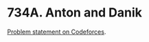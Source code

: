 # 734A. Anton and Danik

[Problem statement on Codeforces](https://codeforces.com/problemset/problem/734/A?locale=en).